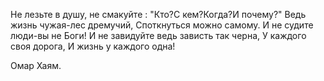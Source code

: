 Не лезьте в душу, не смакуйте :
"Кто?С кем?Когда?И почему?"
Ведь жизнь чужая-лес дремучий,
Споткнуться можно самому.
И не судите люди-вы не Боги!
И не завидуйте ведь зависть так черна,
У каждого своя дорога,
И жизнь у каждого одна!

Омар Хаям.
